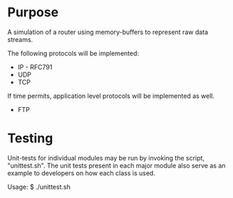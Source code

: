 # Purpose

A simulation of a router using memory-buffers to represent raw data streams.

The following protocols will be implemented:
* IP - RFC791
* UDP
* TCP

If time permits, application level protocols will be implemented as well.
* FTP

# Testing

Unit-tests for individual modules may be run by invoking the script,
"unittest.sh".  The unit tests present in each major module also serve
as an example to developers on how each class is used.

Usage:
  $ ./unittest.sh